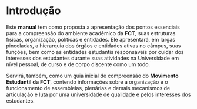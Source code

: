 # Introdução

Este **manual** tem como proposta a apresentação dos pontos essenciais para a compreensão do ambiente acadêmico da **FCT**,
suas estruturas físicas, organização, políticas e entidades.
Ele apresentará, em largas pinceladas, a hierarquia dos órgãos e entidades ativas no câmpus, suas funções,
bem como as entidades estudantis responsáveis por cuidar dos interesses dos estudantes durante suas atividades
na Universidade em nível pessoal, de curso e de corpo discente como um todo.

Servirá, também, como um guia inicial de compreensão do **Movimento Estudantil da FCT**,
contendo informações sobre a organização e o funcionamento de assembleias, plenárias
e demais mecanismos de articulação e luta por uma universidade de qualidade e pelos interesses dos estudantes.
